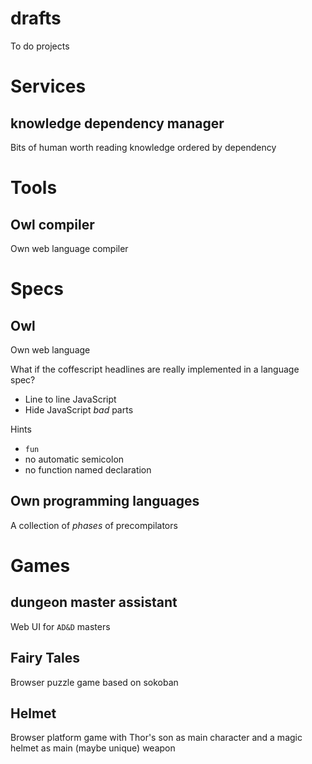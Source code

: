 # drafts

To do projects

# Services

## knowledge dependency manager

Bits of human worth reading knowledge ordered by dependency

# Tools

## Owl compiler

Own web language compiler

# Specs

## Owl

Own web language

What if the coffescript headlines are really implemented in a language spec?

*   Line to line JavaScript
*   Hide JavaScript *bad* parts

Hints

*   `fun`
*   no automatic semicolon
*   no function named declaration

## Own programming languages

A collection of *phases* of precompilators

# Games

## dungeon master assistant

Web UI for `AD&D` masters

## Fairy Tales

Browser puzzle game based on sokoban

## Helmet

Browser platform game with Thor's son as main character and a magic helmet as
main (maybe unique) weapon
